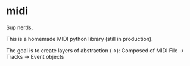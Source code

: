 # midi
Sup nerds,

This is a homemade MIDI python library (still in production).

The goal is to create layers of abstraction 
(->): Composed of 
MIDI File -> Tracks -> Event objects
